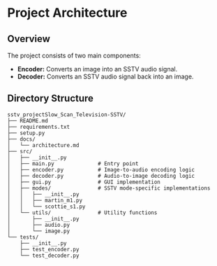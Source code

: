 # Project Architecture

## Overview
The project consists of two main components:
- **Encoder:** Converts an image into an SSTV audio signal.
- **Decoder:** Converts an SSTV audio signal back into an image.

## Directory Structure
```
sstv_projectSlow_Scan_Television-SSTV/
├── README.md
├── requirements.txt
├── setup.py
├── docs/
│   └── architecture.md
├── src/
│   ├── __init__.py
│   ├── main.py              # Entry point
│   ├── encoder.py           # Image-to-audio encoding logic
│   ├── decoder.py           # Audio-to-image decoding logic
│   ├── gui.py               # GUI implementation
│   ├── modes/               # SSTV mode-specific implementations
│   │   ├── __init__.py
│   │   ├── martin_m1.py
│   │   └── scottie_s1.py
│   └── utils/               # Utility functions
│       ├── __init__.py
│       ├── audio.py
│       └── image.py
└── tests/
    ├── __init__.py
    ├── test_encoder.py
    └── test_decoder.py

```